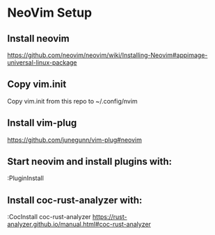 # NeoVim Setup

## Install neovim

https://github.com/neovim/neovim/wiki/Installing-Neovim#appimage-universal-linux-package

## Copy vim.init

Copy vim.init from this repo to ~/.config/nvim

## Install vim-plug

https://github.com/junegunn/vim-plug#neovim

##  Start neovim and install plugins with: 

:PluginInstall

## Install coc-rust-analyzer with:

:CocInstall coc-rust-analyzer
https://rust-analyzer.github.io/manual.html#coc-rust-analyzer

